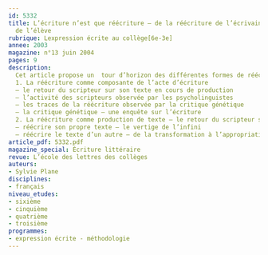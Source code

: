 ```yaml
---
id: 5332
title: L’écriture n’est que réécriture – de la réécriture de l’écrivain à la réécriture
  de l’élève
rubrique: Lexpression écrite au collège[6e-3e]
annee: 2003
magazine: n°13 juin 2004
pages: 9
description: 
  Cet article propose un  tour d’horizon des différentes formes de réécriture afin d’en voir les applications scolaires.
  1. La réécriture comme composante de l’acte d’écriture
  – le retour du scripteur sur son texte en cours de production
  – l’activité des scripteurs observée par les psycholinguistes
  – les traces de la réécriture observée par la critique génétique
  – la critique génétique – une enquête sur l’écriture
  2. La réécriture comme production de texte – le retour du scripteur sur un texte déjà produit
  – réécrire son propre texte – le vertige de l’infini
  – réécrire le texte d’un autre – de la transformation à l’appropriation
article_pdf: 5332.pdf
magazine_special: Écriture littéraire
revue: L’école des lettres des collèges
auteurs:
- Sylvie Plane
disciplines:
- français
niveau_etudes:
- sixième
- cinquième
- quatrième
- troisième
programmes:
- expression écrite - méthodologie
---
```

